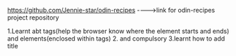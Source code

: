 https://github.com/Jennie-star/odin-recipes   ---->link for odin-recipes project repository

1.Learnt abt tags(help the browser know where the element starts and ends) and elements(enclosed within tags)
2.<!DOCTYPE html> and <html></html> compulsory
3.learnt how to add title<title>(within head)
learnt how to add paragraphs<p>
learnt how to add heading and alter its size
learnt how to make text bold<strong>
learnt how to make text italic<em>
learnt about relative and absolute links and how to insert links in html file
learnt about how to insert image
learnt importance hof commiting messages
